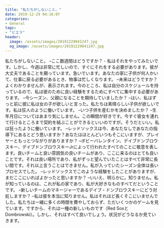 ```yaml
---
title: "私たちがしないこと。"
date: 2019-12-29 04:16:07
categories:
- General
tags:
- "ビエラ"
header:
  image: /assets/images/20191229041247.jpg
  og_image: /assets/images/20191229041247.jpg
---
```


私たちがしないこと。 –ここ数週間はどうですか？ - 私はそれをやってみたいです。しかし、今週は非常に忙しいので、すぐにそれをする必要があります。彼が大丈夫であることを願っています。急いでいます。あなたの家に子供が何人かいて、仕事に戻る必要があるとき、物事は忙しくなります。 –未来はどうですか？よくわかりませんが、表示されます。今のところ、私は自分のスケジュールを持っているので、私は彼のために良い経験をするためにすべてに集中する必要があります。 –今シーズン、父親になることを期待していましたか？ –はい、私はずっと前に彼に私は女の子が欲しいと言った。私たちは素晴らしい子供が欲しいです。私は狂人のように働いています。 –いつ子供を産むかを決めましたか？ –生年月日についてはあまり気にしません。この瞬間が好きです。今すぐ彼女を連れて行けるところまで契約を結ぶことができるといいのですが。そうだといい。私は狂ったように働いています。 –レッドソックスは今、あなたなしであなたの指導下にあるとどう思いますか？あなたはほとんどいつもそこにいますが、プレイヤーともっとつながりがありますか？ –ボビーバレンタイン、デイブドンブロウスキー、デイブドンブロウスキーJrによって行われたすべてのことに敬意を表します。良いチームと良い雰囲気の良いチームがあり、ここに来るのはとても良いことです。それは良い場所であり、私がずっと望んでいたことはすべて非常に長い間です。それ以上言うことはできません。私が入っていたシーズン全体は長いプロセスでした。 –レッドソックスでこのような経験をしたことがありますが、まだここにいればよかったと思いますか？ –いいえ、明らかに。知りません。私が知っているのは、これが私の家であり、私が大好きなものすべてだということです。 –新しいチームのマネージャーであるデイブ・ドンブロウスキーにどう対処しますか？ –私は彼を本当に知りません。私はそれほど長くそこにいませんでした。私たちは一緒に多くの時間を費やしておらず、ただいくつかのゲームを見ています。ですから、それは一種の新しいものです（Red SoxとDombrowski）。しかし、それはすべて良いでしょう。状況がどうなるか見ていきます。
